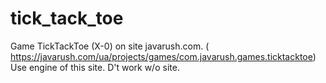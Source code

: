 # tick_tack_toe
Game TickTackToe (X-0) on site javarush.com. ( https://javarush.com/ua/projects/games/com.javarush.games.ticktacktoe) Use engine of this site. D't work w/o site.
